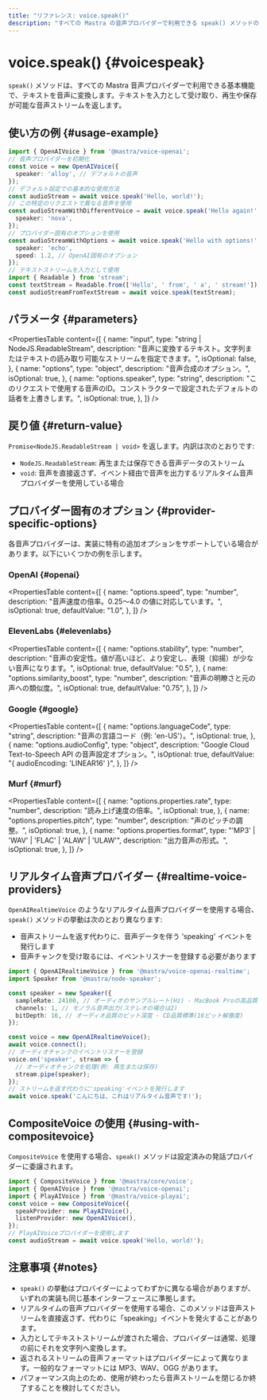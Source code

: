 ```yaml
---
title: "リファレンス: voice.speak()"
description: "すべての Mastra の音声プロバイダーで利用できる speak() メソッドのドキュメント。テキストを音声に変換します。"
---
```


# voice.speak() \{#voicespeak\}

`speak()` メソッドは、すべての Mastra 音声プロバイダーで利用できる基本機能で、テキストを音声に変換します。テキストを入力として受け取り、再生や保存が可能な音声ストリームを返します。

## 使い方の例 \{#usage-example\}

```typescript
import { OpenAIVoice } from '@mastra/voice-openai';
// 音声プロバイダーを初期化
const voice = new OpenAIVoice({
  speaker: 'alloy', // デフォルトの音声
});
// デフォルト設定での基本的な使用方法
const audioStream = await voice.speak('Hello, world!');
// この特定のリクエストで異なる音声を使用
const audioStreamWithDifferentVoice = await voice.speak('Hello again!', {
  speaker: 'nova',
});
// プロバイダー固有のオプションを使用
const audioStreamWithOptions = await voice.speak('Hello with options!', {
  speaker: 'echo',
  speed: 1.2, // OpenAI固有のオプション
});
// テキストストリームを入力として使用
import { Readable } from 'stream';
const textStream = Readable.from(['Hello', ' from', ' a', ' stream!']);
const audioStreamFromTextStream = await voice.speak(textStream);
```

## パラメータ \{#parameters\}

<PropertiesTable
  content={[
{
name: "input",
type: "string | NodeJS.ReadableStream",
description:
"音声に変換するテキスト。文字列またはテキストの読み取り可能なストリームを指定できます。",
isOptional: false,
},
{
name: "options",
type: "object",
description: "音声合成のオプション。",
isOptional: true,
},
{
name: "options.speaker",
type: "string",
description:
"このリクエストで使用する音声のID。コンストラクターで設定されたデフォルトの話者を上書きします。",
isOptional: true,
},
]}
/>

## 戻り値 \{#return-value\}

`Promise<NodeJS.ReadableStream | void>` を返します。内訳は次のとおりです:

* `NodeJS.ReadableStream`: 再生または保存できる音声データのストリーム
* `void`: 音声を直接返さず、イベント経由で音声を出力するリアルタイム音声プロバイダーを使用している場合

## プロバイダー固有のオプション \{#provider-specific-options\}

各音声プロバイダーは、実装に特有の追加オプションをサポートしている場合があります。以下にいくつかの例を示します。

### OpenAI \{#openai\}

<PropertiesTable
  content={[
{
name: "options.speed",
type: "number",
description:
"音声速度の倍率。0.25〜4.0 の値に対応しています。",
isOptional: true,
defaultValue: "1.0",
},
]}
/>

### ElevenLabs \{#elevenlabs\}

<PropertiesTable
  content={[
{
name: "options.stability",
type: "number",
description:
"音声の安定性。値が高いほど、より安定し、表現（抑揚）が少ない音声になります。",
isOptional: true,
defaultValue: "0.5",
},
{
name: "options.similarity_boost",
type: "number",
description: "音声の明瞭さと元の声への類似度。",
isOptional: true,
defaultValue: "0.75",
},
]}
/>

### Google \{#google\}

<PropertiesTable
  content={[
{
name: "options.languageCode",
type: "string",
description: "音声の言語コード（例: 'en-US'）。",
isOptional: true,
},
{
name: "options.audioConfig",
type: "object",
description:
"Google Cloud Text-to-Speech API の音声設定オプション。",
isOptional: true,
defaultValue: "{ audioEncoding: 'LINEAR16' }",
},
]}
/>

### Murf \{#murf\}

<PropertiesTable
  content={[
{
name: "options.properties.rate",
type: "number",
description: "読み上げ速度の倍率。",
isOptional: true,
},
{
name: "options.properties.pitch",
type: "number",
description: "声のピッチの調整。",
isOptional: true,
},
{
name: "options.properties.format",
type: "'MP3' | 'WAV' | 'FLAC' | 'ALAW' | 'ULAW'",
description: "出力音声の形式。",
isOptional: true,
},
]}
/>

## リアルタイム音声プロバイダー \{#realtime-voice-providers\}

`OpenAIRealtimeVoice` のようなリアルタイム音声プロバイダーを使用する場合、`speak()` メソッドの挙動は次のとおり異なります:

* 音声ストリームを返す代わりに、音声データを伴う &#39;speaking&#39; イベントを発行します
* 音声チャンクを受け取るには、イベントリスナーを登録する必要があります

```typescript
import { OpenAIRealtimeVoice } from '@mastra/voice-openai-realtime';
import Speaker from '@mastra/node-speaker';

const speaker = new Speaker({
  sampleRate: 24100, // オーディオのサンプルレート(Hz) - MacBook Proの高品質オーディオ標準
  channels: 1, // モノラル音声出力(ステレオの場合は2)
  bitDepth: 16, // オーディオ品質のビット深度 - CD品質標準(16ビット解像度)
});

const voice = new OpenAIRealtimeVoice();
await voice.connect();
// オーディオチャンクのイベントリスナーを登録
voice.on('speaker', stream => {
  // オーディオチャンクを処理(例: 再生または保存)
  stream.pipe(speaker);
});
// ストリームを返す代わりに'speaking'イベントを発行します
await voice.speak('こんにちは、これはリアルタイム音声です!');
```

## CompositeVoice の使用 \{#using-with-compositevoice\}

`CompositeVoice` を使用する場合、`speak()` メソッドは設定済みの発話プロバイダーに委譲されます。

```typescript
import { CompositeVoice } from '@mastra/core/voice';
import { OpenAIVoice } from '@mastra/voice-openai';
import { PlayAIVoice } from '@mastra/voice-playai';
const voice = new CompositeVoice({
  speakProvider: new PlayAIVoice(),
  listenProvider: new OpenAIVoice(),
});
// PlayAIVoiceプロバイダーを使用します
const audioStream = await voice.speak('Hello, world!');
```

## 注意事項 \{#notes\}

* `speak()` の挙動はプロバイダーによってわずかに異なる場合がありますが、いずれの実装も同じ基本インターフェースに準拠します。
* リアルタイムの音声プロバイダーを使用する場合、このメソッドは音声ストリームを直接返さず、代わりに「speaking」イベントを発火することがあります。
* 入力としてテキストストリームが渡された場合、プロバイダーは通常、処理の前にそれを文字列へ変換します。
* 返されるストリームの音声フォーマットはプロバイダーによって異なります。一般的なフォーマットには MP3、WAV、OGG があります。
* パフォーマンス向上のため、使用が終わったら音声ストリームを閉じるか終了することを検討してください。